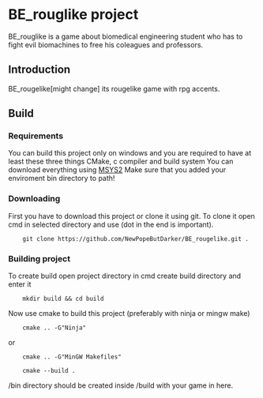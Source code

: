 # BE_rouglike project
BE_rouglike is a game about biomedical engineering student who has to fight evil biomachines to free his coleagues and professors.

## Introduction

BE_rougelike[might change] its rougelike game with rpg accents.

## Build

### Requirements
You can build this project only on windows and you are required to have at least these three things 
CMake, c compiler and build system 
You can download everything using [MSYS2](https://www.msys2.org/) 
Make sure that you added your enviroment bin directory to path!

### Downloading
First you have to download this project or clone it using git. 
To clone it open cmd in selected directory and use (dot in the end is important).
```console
    git clone https://github.com/NewPopeButDarker/BE_rougelike.git .
```

### Building project
To create build open project directory in cmd create build directory and enter it 
```console
    mkdir build && cd build
```

Now use cmake to build this project (preferably with ninja or mingw make)
```console
    cmake .. -G"Ninja"
```
or
```console
    cmake .. -G"MinGW Makefiles"
```
```console
    cmake --build .
```
/bin directory should be created inside /build with your game in here.
